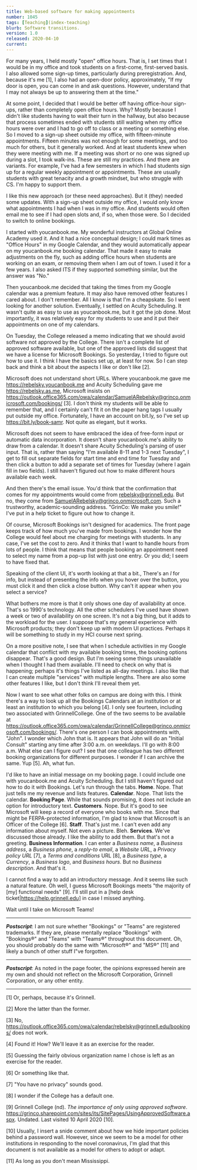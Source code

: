 ```yaml
---
title: Web-based software for making appointments
number: 1045
tags: [Teaching](index-teaching)
blurb: Software transitions.
version: 1.0
released: 2020-04-10 
current: 
---
```

For many years, I held mostly "open" office hours.  That is, I set
times that I would be in my office and took students on a first-come,
first-served basis.  I also allowed some sign-up times, particularly
during preregistration.  And, because it's me [1], I also had an
open-door policy, approximately, "If my door is open, you can come
in and ask questions.  However, understand that I may not always
be up to answering them at the time."

At some point, I decided that I would be better off having office-hour
sign-ups, rather than completely open office hours.  Why?  Mostly
because I didn't like students having to wait their turn in the
hallway, but also because that process sometimes ended with students
still waiting when my office hours were over and I had to go off
to class or a meeting or something else.  So I moved to a sign-up
sheet outside my office, with fifteen-minute appointments.  Fifteen
minutes was not enough for some meetings, and too much for others,
but it generally worked.  And at least students knew when they were
meeting with me.  If a meeting was short or no one was signed up
during a slot, I took walk-ins.  These are still my practices.  And
there are variants.  For example, I've had a few semesters in which
I had students sign up for a regular weekly appointment or appointments.
These are usually students with great tenacity and a growth mindset,
but who struggle with CS.  I'm happy to support them.

I like this new approach (or these need approaches).  But it (they)
needed some updates.  With a sign-up sheet outside my office, I
would only know what appointments I had when I was in my office.  And
students would often email me to see if I had open slots and, if so,
when those were.  So I decided to switch to online bookings.

I started with youcanbook.me.  My wonderful instructors at Global
Online Academy used it.  And it had a nice conceptual design; I could
mark times as "Office Hours" in my Google Calendar, and they would 
automatically appear on my youcanbook.me booking calendar.  That
made it easy to make adjustments on the fly, such as adding office
hours when students are working on an exam, or removing them when
I am out of town.  I used it for a few years.  I also asked ITS if
they supported something similar, but the answer was "No."

Then youcanbook.me decided that taking the times from my Google
calendar was a premium feature.  It may also have removed other
features I cared about.  I don't remember.  All I know is that I'm
a cheapskate.  So I went looking for another solution.  Eventually,
I settled on Acuity Scheduling.  It wasn't quite as easy to
use as youcanbook.me, but it got the job done.  Most importantly,
it was relatively easy for my students to use and it put their
appointments on one of my calendars.

On Tuesday, the College released a memo indicating that we should
avoid software not approved by the College.  There isn't a complete
list of approved software available, but one of the approved lists
did suggest that we have a license for Microsoft Bookings.  So
yesterday, I tried to figure out how to use it.  I think I have the
basics set up, at least for now.  So I can step back and think a
bit about the aspects I like or don't like [2].

Microsoft does not understand short URLs.  Where youcanbook.me gave
me <https://rebelsky.youcanbook.me> and Acuity Scheduling gave me
<https://rebelsky.as.me>, Microsoft insists on
<https://outlook.office365.com/owa/calendar/SamuelARebelsky@grinco.onmicrosoft.com/bookings/> [3].
I don't think my students will be able to remember that, and I
certainly can't fit it on the paper hang tags I usually put outside
my office.  Fortunately, I have an account on bit.ly, so I've set
up <https://bit.ly/book-samr>.  Not quite as elegant, but it works.

Microsoft does not seem to have embraced the idea of free-form input
or automatic data incorporation.  It doesn't share youcanbook.me's
ability to draw from a calendar.  It doesn't share Acuity Scheduling's
parsing of user input.  That is, rather than saying "I'm available
8-11 and 1-3 next Tuesday", I get to fill out separate fields for
start time and end time for Tuesday and then click a button to add
a separate set of times for Tuesday (where I again fill in two fields).
I still haven't figured out how to make different hours available
each week.

And then there's the email issue.  You'd think that the confirmation 
that comes for my appointments would come from <rebelsky@grinnell.edu>.
But no, they come from <SamuelARebelsky@grinco.onmicrosoft.com>.  Such
a trustworthy, academic-sounding address.  "GrinCo: We make you smile!"
I've put in a help ticket to figure out how to change it.

Of course, Microsoft Bookings isn't designed for academics.
The front page keeps track of how much you've made from bookings.
I wonder how the College would feel about me charging for meetings
with students.  In any case, I've set the cost to zero.  And it thinks
that I want to handle hours from lots of people.  I think that means
that people booking an appointment need to select my name from a
pop-up list with just one entry.  Or you did; I seem to have fixed
that.

Speaking of the client UI, it's worth looking at that a bit., There's
an *I* for info, but instead of presenting the info when you hover
over the button, you must click it and then click a close button.  Why
can't it appear when you select a service?

What bothers me more is that it only shows one day of availability
at once.  That's so 1990's technology.  All the other schedulers
I've used have shown a week or two of availability on one screen.
It's not a big thing, but it adds to the workload for the user.  I
suppose that's my general experience with Microsoft products; they
don't keep up with modern UI practices.  Perhaps it will be something
to study in my HCI course next spring.

On a more positive note, I see that when I schedule activities in
my Google calendar that conflict with my available booking times, 
the booking options disappear.  That's a good design.  But I'm seeing
some things unavailable when I thought I had them available.  I'll
need to check on why that is happening; perhaps it's things I've
listed as all-day meetings.  I also like that I can create multiple
"services" with multiple lengths.  There are also some other features
I like, but I don't think I'll reveal them yet.

Now I want to see what other folks on campus are doing with this.
I think there's a way to look up all the Bookings Calendars at an
institution or at least an institution to which you belong [4].  I
only see fourteen, including two associated with GrinnellCollege.
One of the two seems to be available at
<https://outlook.office365.com/owa/calendar/GrinnellCollege@grinco.onmicrosoft.com/bookings/>.
There's one person I can book appointments with, "John".  I wonder
which John that is.  It appears that John will do an "Initial
Consult" starting any time after 3:00 a.m. on weekdays.  I'll go
with 8:00 a.m.  What else can I figure out?  I see that one colleague
has two different booking organizations for different purposes.  I
wonder if I can archive the same.  Yup [5].  Ah, what fun.

I'd like to have an initial message on my booking page.  I could
include one with youcanbook.me and Acuity Scheduling.  But I still
haven't figured out how to do it with Bookings.  Let's run through
the tabs.  **Home**.  Nope.  That just tells me my revenue and lists
features.  **Calendar**.  Nope.  That lists the calendar.  **Booking
Page**.  While that sounds promising, it does not include an option
for introductory text.  **Customers**. Nope.  But it's good to see
Microsoft will keep a record of everyone who books with me.  Since
that might be FERPA-protected information, I'm glad to know that
Microsoft is an Officer of the College [6].  **Staff**.  That's
just me.  I can't even add any information about myself.  Not even
a picture.  Bleh.  **Services**.  We've discussed those already.
I like the ability to add them.  But that's not a greeting.  **Business
Information**.  I can enter a *Business name*, a *Business address*,
a *Business phone*, a *reply-to email*, a *Website URL*, a *Privacy
policy URL* [7], a *Terms and conditions* URL [8], a *Business
type*, a *Currency*, a *Business logo*, and *Business hours*.  But
no *Business description*.  And that's it.

I cannot find a way to add an introductory message.  And it seems like
such a natural feature.  Oh well, I guess Microsoft Bookings meets
"the majority of [my] functional needs" [9].  I'll still put in a [help
desk ticket|https://help.grinnell.edu] in case I missed anything.

Wait until I take on Microsoft Teams!

---

**_Postscript_**: I am not sure whether "Bookings" or "Teams" are
registered trademarks.  If they are, please mentally replace
"Bookings" with "Bookings®" and "Teams" with "Teams®" throughout
this document.  Oh, you should probably do the same with
"Microsoft®" and "MS®" [11] and likely a bunch of other stuff I"ve
forgotten.

---

**_Postscript_**: As noted in the page footer, the opinions expressed
herein are my own and should not reflect on the Microsoft Corporation,
Grinnell Corporation, or any other entity.

---

[1] Or, perhaps, because it's Grinnell.

[2] More the latter than the former.

[3] No, <https://outlook.office365.com/owa/calendar/rebelsky@grinnell.edu/bookings/> does not work.

[4] Found it!  How?  We'll leave it as an exercise for the reader.

[5] Guessing the fairly obvious organization name I chose is left as
an exercise for the reader.

[6] Or something like that.

[7] "You have no privacy" sounds good.

[8] I wonder if the College has a default one.

[9] Grinnell College (nd). _The importance of only using approved software_.
<https://grinco.sharepoint.com/sites/its/SitePages/UsingApprovedSoftware.aspx>.
Undated.  Last visited 10 April 2020 [10].

[10] Usually, I insert a snide comment about how we hide important policies
behind a password wall.  However, since we seem to be a model for other
institutions in responding to the novel coronavirus, I'm glad that this
document is not available as a model for others to adopt or adapt.

[11] As long as you don't mean Mississippi.

